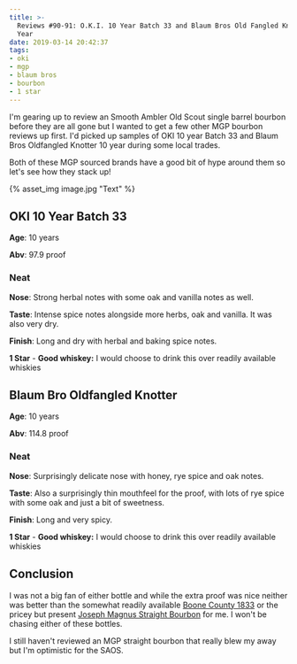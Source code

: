 ```yaml
---
title: >-
  Reviews #90-91: O.K.I. 10 Year Batch 33 and Blaum Bros Old Fangled Knotter 10
  Year
date: 2019-03-14 20:42:37
tags:
- oki
- mgp
- blaum bros
- bourbon
- 1 star
---
```


I'm gearing up to review an Smooth Ambler Old Scout single barrel bourbon before they are all gone but I wanted to get a few other MGP bourbon reviews up first. I'd picked up samples of OKI 10 year Batch 33 and Blaum Bros Oldfangled Knotter 10 year during some local trades.

Both of these MGP sourced brands have a good bit of hype around them so let's see how they stack up!

{% asset_img image.jpg "Text" %}

## OKI 10 Year Batch 33
**Age**: 10 years

**Abv**: 97.9 proof

### Neat
**Nose**: Strong herbal notes with some oak and vanilla notes as well.

**Taste**: Intense spice notes alongside more herbs, oak and vanilla. It was also very dry.

**Finish**: Long and dry with herbal and baking spice notes.

**1 Star** - **Good whiskey:** I would choose to drink this over readily available whiskies


## Blaum Bro Oldfangled Knotter
**Age**: 10 years

**Abv**: 114.8 proof

### Neat
**Nose**: Surprisingly delicate nose with honey, rye spice and oak notes.

**Taste**: Also a surprisingly thin mouthfeel for the proof, with lots of rye spice with some oak and just a bit of sweetness.

**Finish**: Long and very spicy.

**1 Star** - **Good whiskey:** I would choose to drink this over readily available whiskies


## Conclusion
I was not a big fan of either bottle and while the extra proof was nice neither was better than the somewhat readily available [Boone County 1833](https://atxbourbon.com/2018/10/11/Reviews-29-Boone-County-1833/) or the pricey but present [Joseph Magnus Straight Bourbon](https://atxbourbon.com/2019/02/10/Reviews-72-73-Joseph-Magnus-Straight-Bourbon-and-Murray-Hill-Club/) for me. I won't be chasing either of these bottles. 

I still haven't reviewed an MGP straight bourbon that really blew my away but I'm optimistic for the SAOS.

